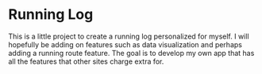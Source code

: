 # Running Log

This is a little project to create a running log personalized for myself. I will hopefully be adding on features such as data visualization and perhaps adding a running route feature. The goal is to develop my own app that has all the features that other sites charge extra for.